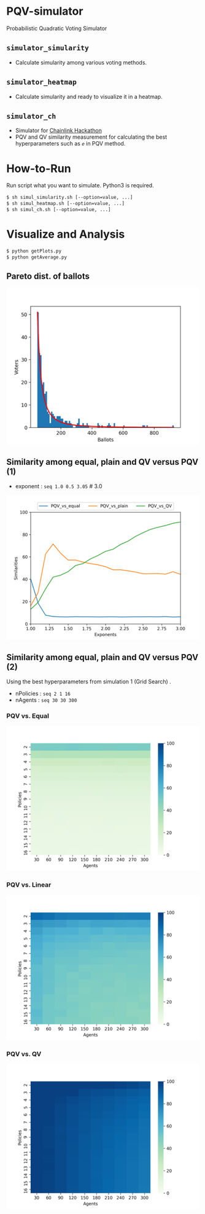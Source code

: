 # PQV-simulator

Probabilistic Quadratic Voting Simulator

## `simulator_simularity`

* Calculate simularity among various voting methods.

## `simulator_heatmap`

* Calculate simularity and ready to visualize it in a heatmap.

## `simulator_ch`

* Simulator for [Chainlink Hackathon](https://chainlink-fall-hackathon-2021.devpost.com)
* PQV and QV similarity measurement for calculating the best hyperparameters such as *`e`* in PQV method.

# How-to-Run

Run script what you want to simulate. Python3 is required.

```
$ sh simul_simularity.sh [--option=value, ...]
$ sh simul_heatmap.sh [--option=value, ...]
$ sh simul_ch.sh [--option=value, ...]
```

# Visualize and Analysis
```
$ python getPlots.py
$ python getAverage.py
```

## Pareto dist. of ballots

![](./visualization/plots/pareto.png)

## Similarity among equal, plain and QV versus PQV (1)

* exponent  : `seq 1.0 0.5 3.05`  # 3.0

![](./visualization/plots/graph.png)

<!--
txWindow    : Graph : `seq 10 10 100` [%]
-->

## Similarity among equal, plain and QV versus PQV (2)

Using the best hyperparameters from simulation 1 (Grid Search) .

* nPolicies : `seq 2 1 16`
* nAgents   : `seq 30 30 300`

### PQV vs. Equal

![](./visualization/plots/heatmap_PQV_vs_equal.png)

### PQV vs. Linear

![](./visualization/plots/heatmap_PQV_vs_plain.png)

### PQV vs. QV

![](./visualization/plots/heatmap_PQV_vs_QV.png)
